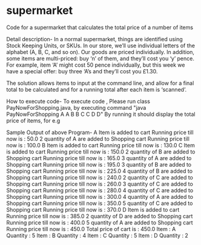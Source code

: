 # supermarket
Code for a supermarket that calculates the total price of a number of items

Detail description-
In a normal supermarket, things are identified using Stock Keeping Units, or SKUs. In our store, we’ll use individual letters of the alphabet (A, B, C, and so on). Our goods are priced individually. In addition, some items are multi-priced: buy ‘n’ of them, and they’ll cost you ‘y’ pence. For example, item ‘A’ might cost 50 pence individually, but this week we have a special offer: buy three ‘A’s and they’ll cost you £1.30. 

The solution allows items to input at the command line, and allow for a final total to be calculated and for a running total after each item is ‘scanned’.

How to execute code-
To execute code , Please run class PayNowForShopping.java, by executing command "java PayNowForShopping A A B B C C D D"
By running it should display the total price of items, for e.g

Sample Output of above Program-
A Item is added to cart
Running price till now is : 50.0
2 quantity of A are added to Shopping cart
Running price till now is : 100.0
B Item is added to cart
Running price till now is : 130.0
C Item is added to cart
Running price till now is : 150.0
2 quantity of B are added to Shopping cart
Running price till now is : 165.0
3 quantity of A are added to Shopping cart
Running price till now is : 195.0
3 quantity of B are added to Shopping cart
Running price till now is : 225.0
4 quantity of B are added to Shopping cart
Running price till now is : 240.0
2 quantity of C are added to Shopping cart
Running price till now is : 260.0
3 quantity of C are added to Shopping cart
Running price till now is : 280.0
4 quantity of C are added to Shopping cart
Running price till now is : 300.0
4 quantity of A are added to Shopping cart
Running price till now is : 350.0
5 quantity of C are added to Shopping cart
Running price till now is : 370.0
D Item is added to cart
Running price till now is : 385.0
2 quantity of D are added to Shopping cart
Running price till now is : 400.0
5 quantity of A are added to Shopping cart
Running price till now is : 450.0
Total price of cart is : 450.0
Item : A Quantity : 5
Item : B Quantity : 4
Item : C Quantity : 5
Item : D Quantity : 2






